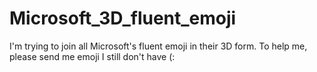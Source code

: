 # Microsoft_3D_fluent_emoji
I'm trying to join all Microsoft's fluent emoji in their 3D form. To help me, please send me emoji I still don't have (:
